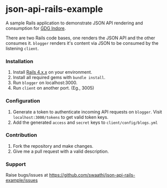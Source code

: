 # json-api-rails-example
A sample Rails application to demonstrate JSON API rendering and consumption for [GDG Indore](http://www.gdgindore.in).

There are two Rails code bases, one renders the JSON API and the other consumes it. `blogger` renders it's content via JSON to be consumed by the listening `client`.

### Installation
1. Install [Rails 4.x.x](http://rubyonrails.org) on your environment.
2. Install all required gems with `bundle install`.
3. Run `blogger` on localhost:3000.
4. Run `client` on another port. (Eg., 3005)

### Configuration
1. Generate a token to authenticate incoming API requests on `blogger`. Visit `localhost:3000/tokens` to get valid token keys.
2. Add the generated `access` and `secret` keys to `client/config/blogs.yml`

### Contribution
1. Fork the repository and make changes.
2. Give me a pull request with a valid description.

### Support
Raise bugs/issues at https://github.com/swaathi/json-api-rails-example/issues
